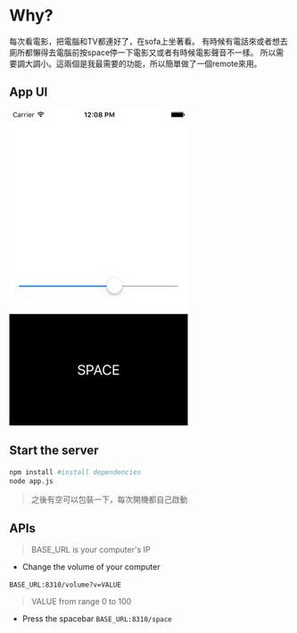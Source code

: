 # Why?
每次看電影，把電腦和TV都連好了，在sofa上坐著看。
有時候有電話來或者想去廁所都懶得去電腦前按space停一下電影又或者有時候電影聲音不一樣。
所以需要調大調小。這兩個是我最需要的功能，所以簡單做了一個remote來用。

## App UI
<img src="https://raw.githubusercontent.com/tobiaslei/laptopremote/master/screenshot.png">


## Start the server

```bash
npm install #install dependencies
node app.js
```

> 之後有空可以包裝一下，每次開機都自己啟動

## APIs
> BASE_URL is your computer's IP

- Change the volume of your computer

``
BASE_URL:8310/volume?v=VALUE
``

> VALUE from range 0 to 100

- Press the spacebar
``
BASE_URL:8310/space
``



